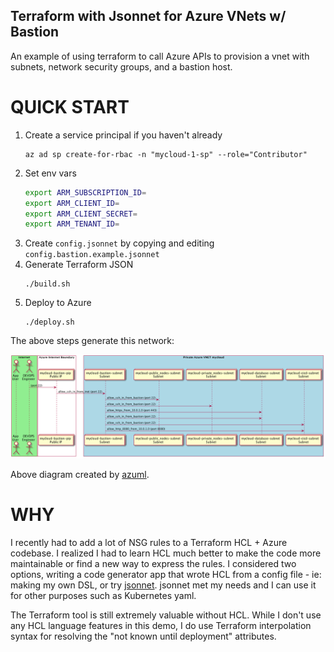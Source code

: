 Terraform with Jsonnet for Azure VNets w/ Bastion
---------

An example of using terraform to call Azure APIs to provision a vnet with
subnets, network security groups,  and a bastion host.

# QUICK START

1. Create a service principal if you haven't already
    ```console
    az ad sp create-for-rbac -n "mycloud-1-sp" --role="Contributor"
    ```
1. Set env vars
    ```bash
    export ARM_SUBSCRIPTION_ID=
    export ARM_CLIENT_ID=
    export ARM_CLIENT_SECRET=
    export ARM_TENANT_ID=
    ```
1. Create `config.jsonnet` by copying and editing `config.bastion.example.jsonnet`
1. Generate Terraform JSON
    ```console
    ./build.sh
    ```
1. Deploy to Azure
    ```console
    ./deploy.sh
    ```

The above steps generate this network:

![PlantUML](docs/seq-mycloud.png)

Above diagram created by [azuml](https://github.com/navicore/azuml).

# WHY

I recently had to add a lot of NSG rules to a Terraform HCL + Azure codebase.  I realized
I had to learn HCL much better to make the code more maintainable or find a new way to
express the rules.  I considered two options, writing a code generator app that wrote HCL from a
config file - ie: making my own DSL, or try [jsonnet](http://jsonnet.org/).  jsonnet met my needs and I can use it
for other purposes such as Kubernetes yaml.

The Terraform tool is still extremely valuable without HCL.  While I don't use any HCL language
features in this demo, I do use Terraform interpolation syntax for resolving the
"not known until deployment" attributes.

